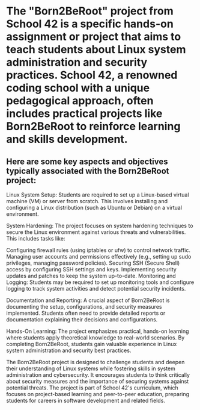 # The "Born2BeRoot" project from School 42 is a specific hands-on assignment or project that aims to teach students about Linux system administration and security practices. School 42, a renowned coding school with a unique pedagogical approach, often includes practical projects like Born2BeRoot to reinforce learning and skills development.

## Here are some key aspects and objectives typically associated with the Born2BeRoot project:

Linux System Setup: Students are required to set up a Linux-based virtual machine (VM) or server from scratch. This involves installing and configuring a Linux distribution (such as Ubuntu or Debian) on a virtual environment.

System Hardening: The project focuses on system hardening techniques to secure the Linux environment against various threats and vulnerabilities. This includes tasks like:

Configuring firewall rules (using iptables or ufw) to control network traffic.
Managing user accounts and permissions effectively (e.g., setting up sudo privileges, managing password policies).
Securing SSH (Secure Shell) access by configuring SSH settings and keys.
Implementing security updates and patches to keep the system up-to-date.
Monitoring and Logging: Students may be required to set up monitoring tools and configure logging to track system activities and detect potential security incidents.

Documentation and Reporting: A crucial aspect of Born2BeRoot is documenting the setup, configurations, and security measures implemented. Students often need to provide detailed reports or documentation explaining their decisions and configurations.

Hands-On Learning: The project emphasizes practical, hands-on learning where students apply theoretical knowledge to real-world scenarios. By completing Born2BeRoot, students gain valuable experience in Linux system administration and security best practices.

The Born2BeRoot project is designed to challenge students and deepen their understanding of Linux systems while fostering skills in system administration and cybersecurity. It encourages students to think critically about security measures and the importance of securing systems against potential threats. The project is part of School 42's curriculum, which focuses on project-based learning and peer-to-peer education, preparing students for careers in software development and related fields.
